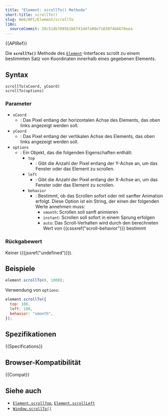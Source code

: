 ```yaml
---
title: "Element: scrollTo() Methode"
short-title: scrollTo()
slug: Web/API/Element/scrollTo
l10n:
  sourceCommit: 20c51db7895b1b6f41d4fa90e71830f4b6678eea
---
```


{{APIRef}}

Die **`scrollTo()`** Methode des [`Element`](/de/docs/Web/API/Element)-Interfaces scrollt zu einem bestimmten Satz von Koordinaten innerhalb eines gegebenen Elements.

## Syntax

```js-nolint
scrollTo(xCoord, yCoord)
scrollTo(options)
```

### Parameter

- `xCoord`
  - : Das Pixel entlang der horizontalen Achse des
    Elements, das oben links angezeigt werden soll.
- `yCoord`
  - : Das Pixel entlang der vertikalen Achse des Elements,
    das oben links angezeigt werden soll.
- `options`
  - : Ein Objekt, das die folgenden Eigenschaften enthält:
    - `top`
      - : Gibt die Anzahl der Pixel entlang der Y-Achse an, um das Fenster oder das Element zu scrollen.
    - `left`
      - : Gibt die Anzahl der Pixel entlang der X-Achse an, um das Fenster oder das Element zu scrollen.
    - `behavior`
      - : Bestimmt, ob das Scrollen sofort oder mit sanfter Animation erfolgt. Diese Option ist ein String, der einen der folgenden Werte annehmen muss:
        - `smooth`: Scrollen soll sanft animieren
        - `instant`: Scrollen soll sofort in einem Sprung erfolgen
        - `auto`: Das Scroll-Verhalten wird durch den berechneten Wert von {{cssxref("scroll-behavior")}} bestimmt

### Rückgabewert

Keiner ({{jsxref("undefined")}}).

## Beispiele

```js
element.scrollTo(0, 1000);
```

Verwendung von `options`:

```js
element.scrollTo({
  top: 100,
  left: 100,
  behavior: "smooth",
});
```

## Spezifikationen

{{Specifications}}

## Browser-Kompatibilität

{{Compat}}

## Siehe auch

- [`Element.scrollTop`](/de/docs/Web/API/Element/scrollTop), [`Element.scrollLeft`](/de/docs/Web/API/Element/scrollLeft)
- [`Window.scrollTo()`](/de/docs/Web/API/Window/scrollTo)
